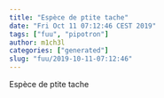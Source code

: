 ```yaml
---
title: "Espèce de ptite tache"
date: "Fri Oct 11 07:12:46 CEST 2019"
tags: ["fuu", "pipotron"]
author: m1ch3l
categories: ["generated"]
slug: "fuu/2019-10-11-07:12:46"
---
```


Espèce de ptite tache
